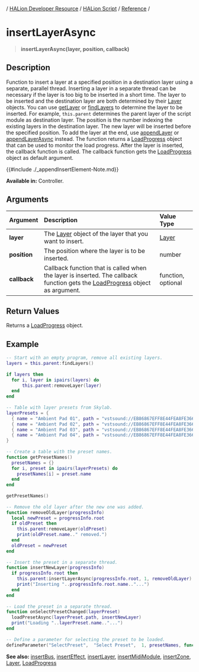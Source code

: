 / [HALion Developer Resource](../..//HALion-Developer-Resource.md) / [HALion Script](./HALion-Script.md) / [Reference](./Reference.md) /

# insertLayerAsync

>**insertLayerAsync(layer, position, callback)**

## Description

Function to insert a layer at a specified position in a destination layer using a separate, parallel thread. Inserting a layer in a separate thread can be necessary if the layer is too big to be inserted in a short time. The layer to be inserted and the destination layer are both determined by their [Layer](./Layer.md) objects. You can use [getLayer](./getLayer.md) or [findLayers](./findLayers.md) to determine the layer to be inserted. For example, ``this.parent`` determines the parent layer of the script module as destination layer. The position is the number indexing the existing layers in the destination layer. The new layer will be inserted before the specified position. To add the layer at the end, use [appendLayer](./appendLayer.md) or [appendLayerAsync](./appendLayerAsync.md) instead. The function returns a [LoadProgress](./LoadProgress.md) object that can be used to monitor the load progress. After the layer is inserted, the callback function is called. The callback function gets the [LoadProgress](./LoadProgress.md) object as default argument.

{{#include ./_appendInsertElement-Note.md}}

**Available in:** Controller.

## Arguments

|Argument|Description|Value Type|
|:-|:-|:-|
|**layer**|The [Layer](./Layer.md) object of the layer that you want to insert.|[Layer](./Layer.md)|
|**position**|The position where the layer is to be inserted.|number|
|**callback**|Callback function that is called when the layer is inserted. The callback function gets the [LoadProgress](./LoadProgress.md) object as argument.|function, optional|

## Return Values

Returns a [LoadProgress](./LoadProgress.md) object.

## Example

```lua
-- Start with an empty program, remove all existing layers.
layers = this.parent:findLayers()
 
if layers then
  for i, layer in ipairs(layers) do
      this.parent:removeLayer(layer)
  end
end
 
-- Table with layer presets from Skylab.
layerPresets = {
  { name = "Ambient Pad 01", path = "vstsound://EB86867EFF8E44FEA8FE366F676E25BE/.AppData/Steinberg/Skylab/Sub Presets/Layer Presets/Ambient Pads/Ambient Pad 01.vstpreset" },
  { name = "Ambient Pad 02", path = "vstsound://EB86867EFF8E44FEA8FE366F676E25BE/.AppData/Steinberg/Skylab/Sub Presets/Layer Presets/Ambient Pads/Ambient Pad 02.vstpreset" },
  { name = "Ambient Pad 03", path = "vstsound://EB86867EFF8E44FEA8FE366F676E25BE/.AppData/Steinberg/Skylab/Sub Presets/Layer Presets/Ambient Pads/Ambient Pad 03.vstpreset" },
  { name = "Ambient Pad 04", path = "vstsound://EB86867EFF8E44FEA8FE366F676E25BE/.AppData/Steinberg/Skylab/Sub Presets/Layer Presets/Ambient Pads/Ambient Pad 04.vstpreset" },
}
 
-- Create a table with the preset names.
function getPresetNames()
  presetNames = {}
  for i, preset in ipairs(layerPresets) do
    presetNames[i] = preset.name
  end
end
 
getPresetNames()
 
-- Remove the old layer after the new one was added.
function removeOldLayer(progressInfo)
  local newPreset = progressInfo.root
  if oldPreset then
    this.parent:removeLayer(oldPreset)
    print(oldPreset.name.." removed.")
  end
  oldPreset = newPreset
end
 
-- Insert the preset in a separate thread.
function insertNewLayer(progressInfo)
  if progressInfo.root then
    this.parent:insertLayerAsync(progressInfo.root, 1, removeOldLayer)
    print("Inserting "..progressInfo.root.name.."...")
  end
end
 
-- Load the preset in a separate thread.
function onSelectPresetChanged(layerPreset)
  loadPresetAsync(layerPreset.path, insertNewLayer)
  print("Loading "..layerPreset.name.."...")
end
 
-- Define a parameter for selecting the preset to be loaded.
defineParameter("SelectPreset",  "Select Preset",  1, presetNames, function() onSelectPresetChanged(layerPresets[SelectPreset]) end)
```

**See also:** [insertBus](./insertBus.md), [insertEffect](./insertEffect.md), [insertLayer](./insertLayer.md), [insertMidiModule](./insertMidiModule.md), [insertZone](./insertZone.md), [Layer](./Layer.md), [LoadProgress](./LoadProgress.md)